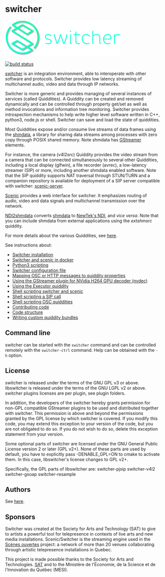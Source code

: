 switcher
========

![Switcher logo](doc/Switcher_horizontal_shadow_C.png)


[![build status](https://gitlab.com/sat-metalab/switcher/badges/master/build.svg)](https://gitlab.com/sat-metalab/switcher/commits/master)

[switcher](https://gitlab.com/sat-metalab/switcher) is an integration environment, able to interoperate with other software and protocols. Switcher provides low latency streaming of multichannel audio, video and data through IP networks.

Switcher is more generic and provides managing of several instances of services (called Quiddities). A Quiddity can be created and removed dynamically and can be controlled through property get/set as well as method invocations and information tree monitoring. Switcher provides introspection mechanisms to help write higher level software written in C++, python3, node.js or shell. Switcher can save and load the state of quiddities. 

Most Quiddities expose and/or consume live streams of data frames using the [shmdata](https://gitlab.com/sat-metalab/shmdata), a library for sharing data streams among processes with zero copy through POSIX shared memory. Note shmdata has [GStreamer](https://gstreamer.freedesktop.org/) elements.

For instance, the camera (v4l2src) Quiddity provides the video stream from a camera that can be connected simultaneously to several other Quiddities, including a local display (glfwin), a file recorder (avrec), a low-latency streamer (SIP) or more, including another shmdata enabled software. Note that the SIP quiddity supports NAT traversal through STUN/TURN and a companion repository is available for deployment of a SIP server compatible with switcher: [scenic-server](https://gitlab.com/sat-metalab/scenic-server). 

[Scenic](https://gitlab.com/sat-metalab/scenic) provides a web interface for switcher. It emphasizes routing of audio, video and data signals and multichannel transmission over the network.

[NDI2shmdata](https://gitlab.com/sat-metalab/ndi2shmdata) converts [shmdata](https://gitlab.com/sat-metalab/shmdata) to [NewTek's NDI](http://ndi.newtek.com), and _vice versa_. Note that you can include shmdata from external applications using the _extshmsrc_ quiddity. 

For more details about the various Quiddities, see [here](doc/quiddity_types.txt).

See instructions about:
- [Switcher installation](doc/INSTALL.md)
- [Switcher and scenic in docker](doc/run-switcher-in-docker.md)
- [Python3 scripting](doc/python-scripting.md)
- [Switcher configuration file](doc/configuration.md)
- [Mapping OSC or HTTP messages to quiddity properties](doc/protocol-mapper.md)
- [Using the GStreamer plugin for NVidia H264 GPU decoder (nvdec)](doc/using-nvdec-gstreamer-plugins.md)
- [Using the Executor quiddity](plugins/executor/README.md)
- [Shell scripting switcher and scenic](doc/shell-scripting.md)
- [Shell scripting a SIP call](doc/sip-call.md)
- [Shell scripting OSC quiddities](doc/using-osc-quiddities.md)
- [Contributing code](doc/contributing.md)
- [Code structure](doc/code-structure.md)
- [Writing custom quiddity bundles](doc/writing-bundles.md)

Command line
-------
switcher can be started with the ```switcher``` command and can be controlled remotely with the ```switcher-ctrl``` command. Help can be obtained with the ```-h``` option.

License
-------
switcher is released under the terms of the GNU GPL v3 or above.
libswitcher is released under the terms of the GNU LGPL v2 or above.
switcher plugins licenses are per plugin, see plugin folders.

In addition, the developers of the switcher hereby grants permission for non-GPL compatible GStreamer plugins to be used and distributed together with switcher. This permission is above and beyond the permissions granted by the GPL license by which switcher is covered. If you modify this code, you may extend this exception to your version of the code, but you are not obligated to do so. If you do not wish to do so, delete this exception statement from your version.

Some optional parts of switcher are licensed under the GNU General Public License
version 2 or later (GPL v2+). None of these parts are used by default, you have to explicitly pass -DENABLE\_GPL=ON to cmake to activate them. In this case, libswitcher's license changes to GPL v2+.

Specifically, the GPL parts of libswitcher are:
switcher-pjsip
switcher-v4l2
switcher-gsoap
switcher-resample

Authors
-------
See [here](AUTHORS.md).

Sponsors
--------
Switcher was created at the Society for Arts and Technology (SAT) to give to artists a powerful tool for telepresence in contexts of live arts and new media installations. Scenic/Switcher is the streaming engine used in the [Scènes ouvertes](http://sat.qc.ca/en/scenes-ouvertes) project: a network of more than 20 venues collaborating through artistic telepresence installations in Quebec.

This project is made possible thanks to the Society for Arts and Technologies. [SAT](http://www.sat.qc.ca/) and to the Ministère de l'Économie, de la Science et de l'Innovation du Québec (MESI).

